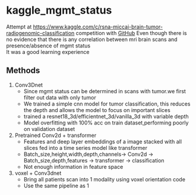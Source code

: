 # kaggle_mgmt_status
Attempt at https://www.kaggle.com/c/rsna-miccai-brain-tumor-radiogenomic-classification competition with [GitHub](https://github.com/PhenomenalOnee)
Even though there is no evidence that there is any correlation between mri brain scans and presence/absence of mgmt status  
It was a good learning experience  

## Methods
1. Conv3Dnet
   * Since mgmt status can be determined in scans with tumor.we first filter out data with only tumor
   * We trained a simple cnn model for tumor classification, this reduces the depth and allows the model to focus on important slices
   * trained a resnet18_3d/efficientnet_3d/vanilla_3d with variable depth 
   * Model overfitting with 100% acc on train dataset,performing poorly on validation dataset
2. Pretrained Conv2d + transformer
   * Features and deep layer embeddings of a image stacked with all slices fed into a time series model like transformer
   * Batch_size,height,width,depth,channels-> Conv2d -> Batch_size,depth,features -> transformer -> classification
   * Not enough information in feature space
3. voxel + Conv3dnet
   * Bring all patients scan into 1 modality using voxel orientation code
   * Use the same pipeline as 1
  
